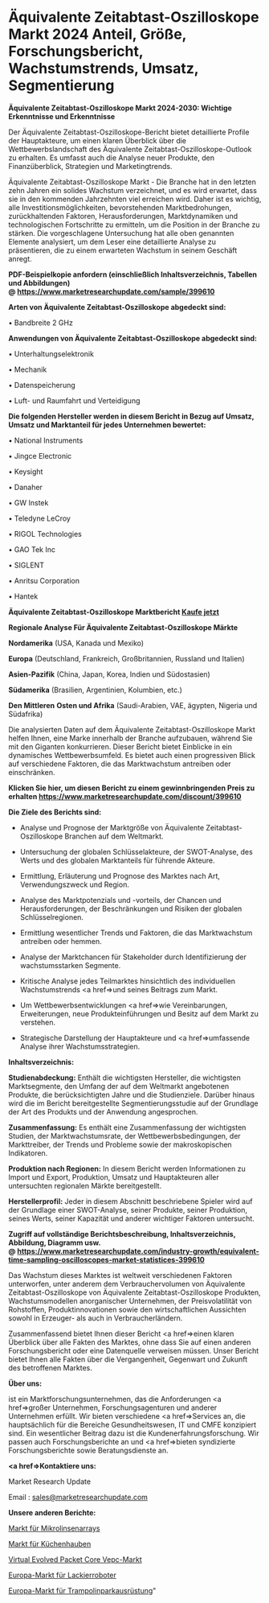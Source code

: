 # Äquivalente Zeitabtast-Oszilloskope Markt 2024 Anteil, Größe, Forschungsbericht, Wachstumstrends, Umsatz, Segmentierung

<strong>Äquivalente Zeitabtast-Oszilloskope Markt 2024-2030: Wichtige Erkenntnisse und Erkenntnisse</strong>

Der Äquivalente Zeitabtast-Oszilloskope-Bericht bietet detaillierte Profile der Hauptakteure, um einen klaren Überblick über die Wettbewerbslandschaft des Äquivalente Zeitabtast-Oszilloskope-Outlook zu erhalten. Es umfasst auch die Analyse neuer Produkte, den Finanzüberblick, Strategien und Marketingtrends.

Äquivalente Zeitabtast-Oszilloskope Markt - Die Branche hat in den letzten zehn Jahren ein solides Wachstum verzeichnet, und es wird erwartet, dass sie in den kommenden Jahrzehnten viel erreichen wird. Daher ist es wichtig, alle Investitionsmöglichkeiten, bevorstehenden Marktbedrohungen, zurückhaltenden Faktoren, Herausforderungen, Marktdynamiken und technologischen Fortschritte zu ermitteln, um die Position in der Branche zu stärken. Die vorgeschlagene Untersuchung hat alle oben genannten Elemente analysiert, um dem Leser eine detaillierte Analyse zu präsentieren, die zu einem erwarteten Wachstum in seinem Geschäft anregt.

<strong><b>PDF-Beispielkopie anfordern (einschließlich Inhaltsverzeichnis, Tabellen und Abbildungen) @ </b></strong><strong><a href=https://www.marketresearchupdate.com/sample/399610><strong>https://www.marketresearchupdate.com/sample/399610</u></a></strong></strong>

<strong>Arten von Äquivalente Zeitabtast-Oszilloskope abgedeckt sind:</strong>

• Bandbreite 2 GHz

<strong>Anwendungen von Äquivalente Zeitabtast-Oszilloskope abgedeckt sind:</strong>

• Unterhaltungselektronik

• Mechanik

• Datenspeicherung

• Luft- und Raumfahrt und Verteidigung

<strong>Die folgenden Hersteller werden in diesem Bericht in Bezug auf Umsatz, Umsatz und Marktanteil für jedes Unternehmen bewertet:</strong>

• National Instruments

• Jingce Electronic

• Keysight

• Danaher

• GW Instek

• Teledyne LeCroy

• RIGOL Technologies

• GAO Tek Inc

• SIGLENT

• Anritsu Corporation

• Hantek

<strong>Äquivalente Zeitabtast-Oszilloskope Marktbericht <a href=https://www.marketresearchupdate.com/buynow/399610>Kaufe jetzt</a></strong>

<strong>Regionale Analyse Für Äquivalente Zeitabtast-Oszilloskope Märkte</strong>

<strong>Nordamerika</strong> (USA, Kanada und Mexiko)

<strong>Europa</strong> (Deutschland, Frankreich, Großbritannien, Russland und Italien)

<strong>Asien-Pazifik</strong> (China, Japan, Korea, Indien und Südostasien)

<strong>Südamerika</strong> (Brasilien, Argentinien, Kolumbien, etc.)

<strong>Den Mittleren</strong> <strong>Osten und Afrika</strong> (Saudi-Arabien, VAE, ägypten, Nigeria und Südafrika)

Die analysierten Daten auf dem Äquivalente Zeitabtast-Oszilloskope Markt helfen Ihnen, eine Marke innerhalb der Branche aufzubauen, während Sie mit den Giganten konkurrieren. Dieser Bericht bietet Einblicke in ein dynamisches Wettbewerbsumfeld. Es bietet auch einen progressiven Blick auf verschiedene Faktoren, die das Marktwachstum antreiben oder einschränken.

<strong>Klicken Sie hier, um diesen Bericht zu einem gewinnbringenden Preis zu erhalten
</strong><strong><a href=https://www.marketresearchupdate.com/discount/399610>https://www.marketresearchupdate.com/discount/399610</b></u></strong></a>

<strong>Die Ziele des Berichts sind:</strong>

- Analyse und Prognose der Marktgröße von Äquivalente Zeitabtast-Oszilloskope Branchen auf dem Weltmarkt.

- Untersuchung der globalen Schlüsselakteure, der SWOT-Analyse, des Werts und des globalen Marktanteils für führende Akteure.

- Ermittlung, Erläuterung und Prognose des Marktes nach Art, Verwendungszweck und Region.

- Analyse des Marktpotenzials und -vorteils, der Chancen und Herausforderungen, der Beschränkungen und Risiken der globalen Schlüsselregionen.

- Ermittlung wesentlicher Trends und Faktoren, die das Marktwachstum antreiben oder hemmen.

- Analyse der Marktchancen für Stakeholder durch Identifizierung der wachstumsstarken Segmente.

- Kritische Analyse jedes Teilmarktes hinsichtlich des individuellen Wachstumstrends <a href=>und</a> seines Beitrags zum Markt.

- Um Wettbewerbsentwicklungen <a href=>wie</a> Vereinbarungen, Erweiterungen, neue Produkteinführungen und Besitz auf dem Markt zu verstehen.

- Strategische Darstellung der Hauptakteure und <a href=>umfas</a>sende Analyse ihrer Wachstumsstrategien.

<strong>Inhaltsverzeichnis:</strong>

<strong>Studienabdeckung:</strong> Enthält die wichtigsten Hersteller, die wichtigsten Marktsegmente, den Umfang der auf dem Weltmarkt angebotenen Produkte, die berücksichtigten Jahre und die Studienziele. Darüber hinaus wird die im Bericht bereitgestellte Segmentierungsstudie auf der Grundlage der Art des Produkts und der Anwendung angesprochen.

<strong>Zusammenfassung:</strong> Es enthält eine Zusammenfassung der wichtigsten Studien, der Marktwachstumsrate, der Wettbewerbsbedingungen, der Markttreiber, der Trends und Probleme sowie der makroskopischen Indikatoren.

<strong>Produktion nach Regionen:</strong> In diesem Bericht werden Informationen zu Import und Export, Produktion, Umsatz und Hauptakteuren aller untersuchten regionalen Märkte bereitgestellt.

<strong>Herstellerprofil:</strong> Jeder in diesem Abschnitt beschriebene Spieler wird auf der Grundlage einer SWOT-Analyse, seiner Produkte, seiner Produktion, seines Werts, seiner Kapazität und anderer wichtiger Faktoren untersucht.

<strong><b>Zugriff auf vollständige Berichtsbeschreibung, Inhaltsverzeichnis, Abbildung, Diagramm usw. @ </b></strong><strong><a href=https://www.marketresearchupdate.com/industry-growth/equivalent-time-sampling-oscilloscopes-market-statistices-399610>https://www.marketresearchupdate.com/industry-growth/equivalent-time-sampling-oscilloscopes-market-statistices-399610</a></strong>

Das Wachstum dieses Marktes ist weltweit verschiedenen Faktoren unterworfen, unter anderem dem Verbrauchervolumen von Äquivalente Zeitabtast-Oszilloskope von Äquivalente Zeitabtast-Oszilloskope Produkten, Wachstumsmodellen anorganischer Unternehmen, der Preisvolatilität von Rohstoffen, Produktinnovationen sowie den wirtschaftlichen Aussichten sowohl in Erzeuger- als auch in Verbraucherländern.

Zusammenfassend bietet Ihnen dieser Bericht <a href=>einen</a> klaren Überblick über alle Fakten des Marktes, ohne dass Sie auf einen anderen Forschungsbericht oder eine Datenquelle verweisen müssen. Unser Bericht bietet Ihnen alle Fakten über die Vergangenheit, Gegenwart und Zukunft des betroffenen Marktes.

<strong>Über uns:</strong>

 ist ein Marktforschungsunternehmen, das die Anforderungen <a href=>großer</a> Unternehmen, Forschungsagenturen und anderer Unternehmen erfüllt. Wir bieten verschiedene <a href=>Services</a> an, die hauptsächlich für die Bereiche Gesundheitswesen, IT und CMFE konzipiert sind. Ein wesentlicher Beitrag dazu ist die Kundenerfahrungsforschung. Wir passen auch Forschungsberichte an und <a href=>bieten</a> syndizierte Forschungsberichte sowie Beratungsdienste an.

<strong><a href=>Kontaktiere uns:</a></strong>

Market Research Update

Email : sales@marketresearchupdate.com

<strong>Unsere anderen Berichte:</strong>

<a href=https://www.linkedin.com/pulse/micro-lens-arrays-market-size-growth-set-surge-significantly>Markt für Mikrolinsenarrays</a>

<a href=https://www.linkedin.com/pulse/kitchen-hood-market-size-historical-growth-analysis-upto>Markt für Küchenhauben</a>

<a href=https://www.linkedin.com/pulse/virtual-evolved-packet-core-vepc-market-1f>Virtual Evolved Packet Core Vepc-Markt</a>

<a href=https://www.linkedin.com/pulse/europe-painting-robots-market-2023-usd-explained-effective>Europa-Markt für Lackierroboter</a>

<a href=https://www.linkedin.com/pulse/europe-trampoline-park-equipment-market-challenges>Europa-Markt für Trampolinparkausrüstung</a>"

